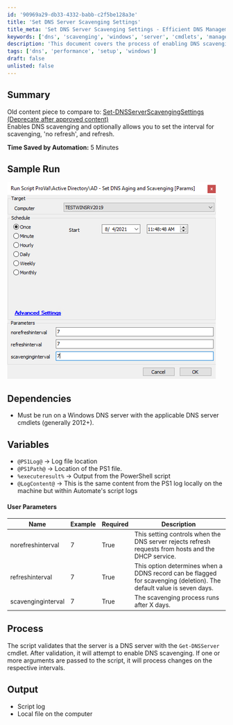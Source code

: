 ```yaml
---
id: '90969a29-db33-4332-babb-c2f5be128a3e'
title: 'Set DNS Server Scavenging Settings'
title_meta: 'Set DNS Server Scavenging Settings - Efficient DNS Management'
keywords: ['dns', 'scavenging', 'windows', 'server', 'cmdlets', 'management']
description: 'This document covers the process of enabling DNS scavenging on a Windows DNS server, including setting intervals for scavenging, no refresh, and refresh options. It outlines the necessary dependencies, user parameters, and provides a sample run of the script for better understanding.'
tags: ['dns', 'performance', 'setup', 'windows']
draft: false
unlisted: false
---
```


## Summary

Old content piece to compare to: [Set-DNSServerScavengingSettings (Deprecate after approved content)](https://proval.itglue.com/DOC-5078775-7516268)  
Enables DNS scavenging and optionally allows you to set the interval for scavenging, 'no refresh', and refresh.

**Time Saved by Automation:** 5 Minutes

## Sample Run

![Sample Run](../../../static/img/AD---Set-DNS-Aging-and-Scavenging/image_1.png)

## Dependencies

- Must be run on a Windows DNS server with the applicable DNS server cmdlets (generally 2012+).

## Variables

- `@PS1Log@` -> Log file location  
- `@PS1Path@` -> Location of the PS1 file.  
- `%executeresult%` -> Output from the PowerShell script  
- `@LogContent@` -> This is the same content from the PS1 log locally on the machine but within Automate's script logs  

#### User Parameters

| Name                | Example | Required | Description                                                                                                           |
|---------------------|---------|----------|-----------------------------------------------------------------------------------------------------------------------|
| norefreshinterval    | 7       | True     | This setting controls when the DNS server rejects refresh requests from hosts and the DHCP service.                 |
| refreshinterval      | 7       | True     | This option determines when a DDNS record can be flagged for scavenging (deletion). The default value is seven days. |
| scavenginginterval    | 7       | True     | The scavenging process runs after X days.                                                                             |

## Process

The script validates that the server is a DNS server with the `Get-DNSServer` cmdlet. After validation, it will attempt to enable DNS scavenging. If one or more arguments are passed to the script, it will process changes on the respective intervals.

## Output

- Script log
- Local file on the computer

